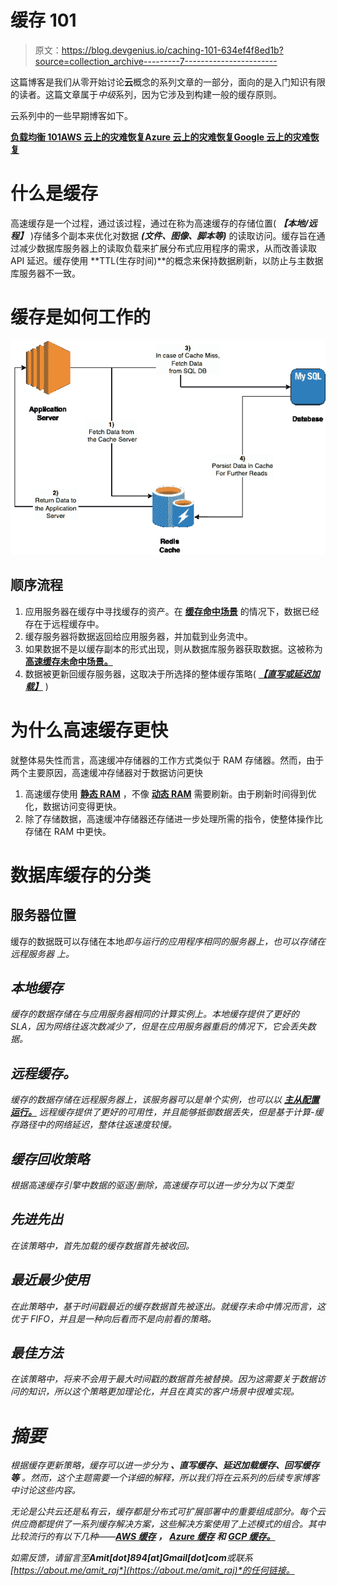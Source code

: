 # 缓存 101

> 原文：<https://blog.devgenius.io/caching-101-634ef4f8ed1b?source=collection_archive---------7----------------------->

这篇博客是我们从零开始讨论**云**概念的系列文章的一部分，面向的是入门知识有限的读者。这篇文章属于*中级*系列，因为它涉及到构建一般的缓存原则。

云系列中的一些早期博客如下。

[**负载均衡 101**](/load-balancing-101-8251350c033f)[**AWS 云上的灾难恢复**](/disaster-recovery-on-aws-cloud-building-blocks-e013bffd6244)[**Azure 云上的灾难恢复**](/disaster-recovery-on-azure-cloud-building-blocks-6ff826adbc8b)[**Google 云上的灾难恢复**](/disaster-recovery-on-google-cloud-building-blocks-b2a232a9ec)

# 什么是缓存

高速缓存是一个过程，通过该过程，通过在称为高速缓存的存储位置( ***【本地/远程】*** )存储多个副本来优化对数据 ***(文件、图像、脚本等)*** 的读取访问。缓存旨在通过减少数据库服务器上的读取负载来扩展分布式应用程序的需求，从而改善读取 API 延迟。缓存使用 **TTL(生存时间)**的概念来保持数据刷新，以防止与主数据库服务器不一致。

# 缓存是如何工作的

![](img/fca719954b00e5cd8285b584dea68397.png)

## 顺序流程

1.  应用服务器在缓存中寻找缓存的资产。在 [**缓存命中场景**](https://www.techopedia.com/definition/6306/cache-hit#:~:text=A%20cache%20hit%20occurs%20when,is%20considered%20a%20cache%20hit.) 的情况下，数据已经存在于远程缓存中。
2.  缓存服务器将数据返回给应用服务器，并加载到业务流中。
3.  如果数据不是以缓存副本的形式出现，则从数据库服务器获取数据。这被称为 [**高速缓存未命中场景。**](https://hazelcast.com/glossary/cache-miss/#:~:text=A%20cache%20miss%20is%20an,successfully%20retrieved%20from%20the%20cache.)
4.  数据被更新回缓存服务器，这取决于所选择的整体缓存策略( [***【直写或延迟加载】***](https://docs.aws.amazon.com/AmazonElastiCache/latest/mem-ug/Strategies.html) )

# 为什么高速缓存更快

就整体易失性而言，高速缓冲存储器的工作方式类似于 RAM 存储器。然而，由于两个主要原因，高速缓冲存储器对于数据访问更快

1.  高速缓存使用 [**静态 RAM**](https://en.wikipedia.org/wiki/Static_random-access_memory) ，不像 [**动态 RAM**](https://en.wikipedia.org/wiki/Dynamic_random-access_memory) 需要刷新。由于刷新时间得到优化，数据访问变得更快。
2.  除了存储数据，高速缓冲存储器还存储进一步处理所需的指令，使整体操作比存储在 RAM 中更快。

# 数据库缓存的分类

## 服务器位置

缓存的数据既可以存储在本地*即与运行的应用程序相同的服务器上，也可以存储在远程服务器 上。*

## ***本地缓存***

*缓存的数据存储在与应用服务器相同的计算实例上。本地缓存提供了更好的 SLA，因为网络往返次数减少了，但是在应用服务器重启的情况下，它会丢失数据。*

## ***远程缓存。***

*缓存的数据存储在远程服务器上，该服务器可以是单个实例，也可以以 [***主从配置运行。***](https://en.wikipedia.org/wiki/Master/slave_(technology)) 远程缓存提供了更好的可用性，并且能够抵御数据丢失，但是基于计算-缓存路径中的网络延迟，整体往返速度较慢。*

## *缓存回收策略*

*根据高速缓存引擎中数据的驱逐/删除，高速缓存可以进一步分为以下类型*

## *先进先出*

*在该策略中，首先加载的缓存数据首先被收回。*

## *最近最少使用*

*在此策略中，基于时间戳最近的缓存数据首先被逐出。就缓存未命中情况而言，这优于 FIFO，并且是一种向后看而不是向前看的策略。*

## *最佳方法*

*在该策略中，将来不会用于最大时间戳的数据首先被替换。因为这需要关于数据访问的知识，所以这个策略更加理论化，并且在真实的客户场景中很难实现。*

# *摘要*

*根据缓存更新策略，缓存可以进一步分为 ***、直写缓存、延迟加载缓存、回写缓存等*** 。然而，这个主题需要一个详细的解释，所以我们将在云系列的后续专家博客中讨论这些内容。*

*无论是公共云还是私有云，缓存都是分布式可扩展部署中的重要组成部分。每个云供应商都提供了一系列缓存解决方案，这些解决方案使用了上述模式的组合。其中比较流行的有以下几种——[**AWS 缓存**](https://aws.amazon.com/caching/aws-caching/) **，** [**Azure 缓存**](https://azure.microsoft.com/en-in/services/cache/) **和** [**GCP 缓存。**](https://cloud.google.com/memorystore)*

**如需反馈，请留言至****Amit[dot]894[at]Gmail[dot]com****或联系*[*https://about.me/amit_raj*](https://about.me/amit_raj)*的任何链接。**
